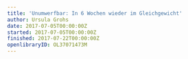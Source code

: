 ```yaml
---
title: 'Unumwerfbar: In 6 Wochen wieder im Gleichgewicht'
author: Ursula Grohs
date: 2017-07-05T00:00:00Z
started: 2017-07-05T00:00:00Z
finished: 2017-07-22T00:00:00Z
openlibraryID: OL37071473M
---
```

